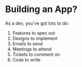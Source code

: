 # Building an App?

As a dev, you've got lots to do:

1. Features to spec out
2. Designs to implement
3. Emails to send
4. Meetings to attend
5. Tickets to comment on
6. Code to write
